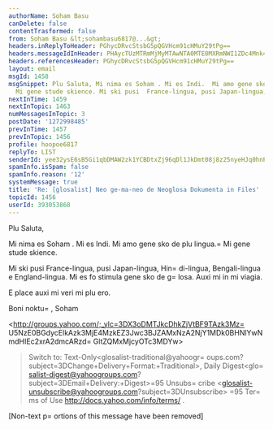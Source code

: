 ```yaml
---
authorName: Soham Basu
canDelete: false
contentTrasformed: false
from: Soham Basu &lt;sohambasu6817@...&gt;
headers.inReplyToHeader: PGhycDRvcStsbG5pQGVHcm91cHMuY29tPg==
headers.messageIdInHeader: PHAycTUzMTRmMjMyMTAwNTA0MTE0MXRmNWI1ZDc4Mnk4NzE0NjgxMzllYTg1MDNiQG1haWwuZ21haWwuY29tPg==
headers.referencesHeader: PGhycDRvcStsbG5pQGVHcm91cHMuY29tPg==
layout: email
msgId: 1458
msgSnippet: Plu Saluta, Mi nima es Soham . Mi es Indi.  Mi amo gene sko de plu lingua.
  Mi gene stude skience. Mi ski pusi  France-lingua, pusi Japan-lingua, Hindi-lingua,
nextInTime: 1459
nextInTopic: 1463
numMessagesInTopic: 3
postDate: '1272998485'
prevInTime: 1457
prevInTopic: 1456
profile: hoopoe6817
replyTo: LIST
senderId: yee32ysE6sB5Gi1qbDMAW2zk1YCBDtxZj96qDl1JkDmt08j8z25nyeHJq0hnPju217-0CGc-dvsXSoJ9No75ooJ8JIcWg7sTbpbm
spamInfo.isSpam: false
spamInfo.reason: '12'
systemMessage: true
title: 'Re: [glosalist] Neo ge-ma-neo de Neoglosa Dokumenta in Files'
topicId: 1456
userId: 393053868
---
```


Plu Saluta,

Mi nima es Soham . Mi es Indi.  Mi amo gene sko de plu lingua.=
 Mi gene stude
skience.

Mi ski pusi  France-lingua, pusi Japan-lingua, Hin=
di-lingua, Bengali-lingua
e England-lingua.  Mi es fo stimula gene sko de g=
losa.  Auxi mi in mi
viagia.

E place auxi mi veri mi plu ero.


Boni noktu=
,
Soham








<http://groups.yahoo.com/;_ylc=3DX3oDMTJkcDhkZjVtBF9TAzk3Mz=
U5NzE0BGdycElkAzk3MjE4MzkEZ3Jwc3BJZAMxNzA2NjY1MDk0BHNlYwNmdHIEc2xrA2dmcARzd=
GltZQMxMjcyOTc3MDYw>
>
> Switch to: Text-Only<glosalist-traditional@yahoogr=
oups.com?subject=3DChange+Delivery+Format:+Traditional>,
> Daily Digest<glo=
salist-digest@yahoogroups.com?subject=3DEmail+Delivery:+Digest>=95
> Unsubs=
cribe <glosalist-unsubscribe@yahoogroups.com?subject=3DUnsubscribe> =95 Ter=
ms
> of Use <http://docs.yahoo.com/info/terms/>
>    .
>
> 
>


[Non-text p=
ortions of this message have been removed]


